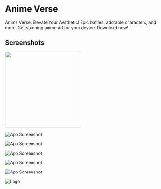 
# Anime Verse

Anime Verse: Elevate Your Aesthetic! Epic battles, adorable characters, and more. Get stunning anime art for your device. Download now!




## Screenshots

<img width=250 src="https://firebasestorage.googleapis.com/v0/b/anime-verse-6c92f.appspot.com/o/ss%2F12.png?alt=media&token=e6882405-8dab-425a-94fb-8e096099406e,https://firebasestorage.googleapis.com/v0/b/anime-verse-6c92f.appspot.com/o/ss%2F13.png?alt=media&token=b30dc62a-f110-447f-accc-75c8ed52f49b">

![App Screenshot](https://firebasestorage.googleapis.com/v0/b/anime-verse-6c92f.appspot.com/o/ss%2F13.png?alt=media&token=b30dc62a-f110-447f-accc-75c8ed52f49b)

![App Screenshot](https://firebasestorage.googleapis.com/v0/b/anime-verse-6c92f.appspot.com/o/ss%2F14.png?alt=media&token=c30103f6-c092-4387-aaa7-9ea89fa27f04)

![App Screenshot](https://firebasestorage.googleapis.com/v0/b/anime-verse-6c92f.appspot.com/o/ss%2F15.png?alt=media&token=f60ddf2f-9e36-469c-a2fb-a91b8bc107fd)


![App Screenshot](https://firebasestorage.googleapis.com/v0/b/anime-verse-6c92f.appspot.com/o/ss%2F17.jpeg?alt=media&token=95b86aba-ffe2-4b19-9715-0837f392634e)


![App Screenshot](https://firebasestorage.googleapis.com/v0/b/anime-verse-6c92f.appspot.com/o/ss%2F16.jpeg?alt=media&token=4877f794-5d2e-4c10-904b-07d764754379)



    



![Logo](https://firebasestorage.googleapis.com/v0/b/anime-verse-6c92f.appspot.com/o/ss%2Fplay_store_512.png?alt=media&token=ffbe8d43-94c2-4439-9583-5c7d0c78b4bf)

